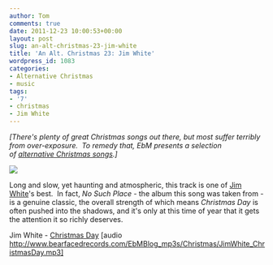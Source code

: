 ```yaml
---
author: Tom
comments: true
date: 2011-12-23 10:00:53+00:00
layout: post
slug: an-alt-christmas-23-jim-white
title: 'An Alt. Christmas 23: Jim White'
wordpress_id: 1083
categories:
- Alternative Christmas
- music
tags: 
- '7'
- christmas
- Jim White
---
```


_[There's plenty of great Christmas songs out there, but most suffer terribly from over-exposure.  To remedy that, EbM presents a selection of [alternative Christmas songs](http://eatenbymonsters.wordpress.com/category/alternative-christmas/).]_

[![](http://eatenbymonsters.files.wordpress.com/2011/12/jimwhiteposter.jpg)](http://eatenbymonsters.files.wordpress.com/2011/12/jimwhiteposter.jpg)

Long and slow, yet haunting and atmospheric, this track is one of [Jim White](http://www.jimwhite.net/)'s best.  In fact, _No Such Place_ - the album this song was taken from - is a genuine classic, the overall strength of which means _Christmas Day_ is often pushed into the shadows, and it's only at this time of year that it gets the attention it so richly deserves.

Jim White - [Christmas Day](http://www.bearfacedrecords.com/EbMBlog_mp3s/Christmas/JimWhite_ChristmasDay.mp3) [audio http://www.bearfacedrecords.com/EbMBlog_mp3s/Christmas/JimWhite_ChristmasDay.mp3]
